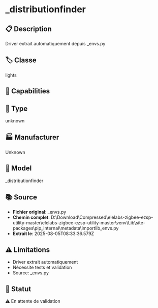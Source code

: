 # _distributionfinder

## 📋 Description
Driver extrait automatiquement depuis _envs.py

## 🏷️ Classe
lights

## 🔧 Capabilities


## 📡 Type
unknown

## 🏭 Manufacturer
Unknown

## 📱 Model
_distributionfinder

## 📚 Source
- **Fichier original**: _envs.py
- **Chemin complet**: D:\Download\Compressed\elelabs-zigbee-ezsp-utility-master\elelabs-zigbee-ezsp-utility-master\venv\Lib\site-packages\pip\_internal\metadata\importlib\_envs.py
- **Extrait le**: 2025-08-05T08:33:36.579Z

## ⚠️ Limitations
- Driver extrait automatiquement
- Nécessite tests et validation
- Source: _envs.py

## 🚀 Statut
⚠️ En attente de validation
